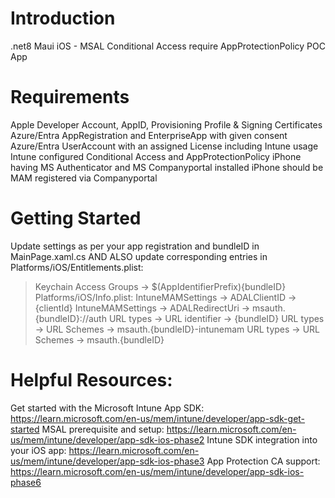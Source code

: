 # Introduction 
.net8 Maui iOS - MSAL Conditional Access require AppProtectionPolicy POC App

# Requirements
Apple Developer Account, AppID, Provisioning Profile & Signing Certificates
Azure/Entra AppRegistration and EnterpriseApp with given consent
Azure/Entra UserAccount with an assigned License including Intune usage
Intune configured Conditional Access and AppProtectionPolicy
iPhone having MS Authenticator and MS Companyportal installed
iPhone should be MAM registered via Companyportal

# Getting Started
Update settings as per your app registration and bundleID in MainPage.xaml.cs 
AND ALSO update corresponding entries in
Platforms/iOS/Entitlements.plist:
> Keychain Access Groups -> $(AppIdentifierPrefix){bundleID}
Platforms/iOS/Info.plist:
> IntuneMAMSettings -> ADALClientID -> {clientId}
> IntuneMAMSettings -> ADALRedirectUri -> msauth.{bundleID}://auth
> URL types -> URL identifier -> {bundleID}
> URL types -> URL Schemes -> msauth.{bundleID}-intunemam
> URL types -> URL Schemes -> msauth.{bundleID}

# Helpful Resources:
Get started with the Microsoft Intune App SDK:
https://learn.microsoft.com/en-us/mem/intune/developer/app-sdk-get-started
MSAL prerequisite and setup:
https://learn.microsoft.com/en-us/mem/intune/developer/app-sdk-ios-phase2
Intune SDK integration into your iOS app:
https://learn.microsoft.com/en-us/mem/intune/developer/app-sdk-ios-phase3
App Protection CA support:
https://learn.microsoft.com/en-us/mem/intune/developer/app-sdk-ios-phase6
